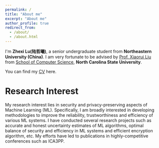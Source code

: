 ```yaml
---
permalink: /
title: "About me"
excerpt: "About me"
author_profile: true
redirect_from: 
  - /about/
  - /about.html
---
```


I'm **Zhexi Lu(陆哲曦)**, a senior undergraduate student from **Northeastern University (China)**. I am very fortunate to be advised by [Prof. Xiaorui Liu](https://sites.google.com/ncsu.edu/xiaorui) from [School of Computer Science](https://csc.ncsu.edu/), **North Carolina State University**.

You can find my [CV](/zhexilu.github.io/assets/CV.pdf) here.

Research Interest
======
My research interest lies in security and privacy-preserving aspects of Machine Learning (ML). Specifically, I am broadly interested in developing methodologies to improve the reliability, trustworthiness and efficiency of various ML systems. I have conducted several research projects such as accurate and honest uncertainty estimates of ML algorithms, optimal balance of security and efficiency in ML systems and efficient encryption algorithm, etc. My efforts have led to publications in highly-competitive conferences such as ICA3PP.


